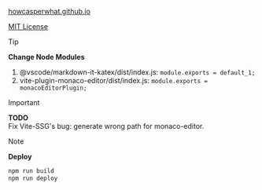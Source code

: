 [howcasperwhat.github.io](https://howcasperwhat.github.io)

[MIT License](./LICENSE)

> [!TIP]
> **Change Node Modules**  
> 1. @vscode/markdown-it-katex/dist/index.js: `module.exports = default_1;`
> 2. vite-plugin-monaco-editor/dist/index.js: `module.exports = monacoEditorPlugin;`

> [!IMPORTANT]
> **TODO**  
> Fix Vite-SSG's bug: generate wrong path for monaco-editor.

> [!NOTE]
> **Deploy**  
> ``` sh
> npm run build
> npm run deploy
> ```